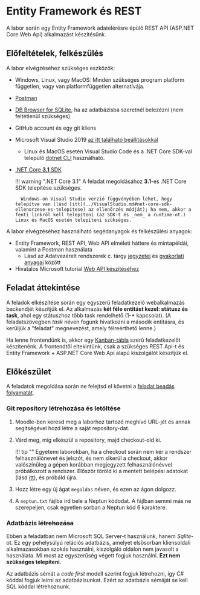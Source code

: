 # Entity Framework és REST

A labor során egy Entity Framework adatelérésre épülő REST API (ASP.NET Core Web Api) alkalmazást készítésünk.

## Előfeltételek, felkészülés

A labor elvégzéséhez szükséges eszközök:

- Windows, Linux, vagy MacOS: Minden szükséges program platform független, vagy van platformfüggetlen alternatívája.
- [Postman](https://www.getpostman.com/)
- [DB Browser for SQLite](https://sqlitebrowser.org/), ha az adatbázisba szeretnél belezézni (nem feltétlenül szükséges)
- GitHub account és egy git kliens
- Microsoft Visual Studio 2019 [az itt található beállításokkal](../VisualStudio.md)
    - Linux és MacOS esetén Visual Studio Code és a .NET Core SDK-val települő [dotnet CLI](https://docs.microsoft.com/en-us/dotnet/core/tools/) használható.
- [.NET Core **3.1** SDK](https://dotnet.microsoft.com/download/dotnet-core/3.1)

    !!! warning ".NET Core 3.1"
        A feladat megoldásához **3.1**-es .NET Core SDK telepítése szükséges.

        Windows-on Visual Studio verzió függvényében lehet, hogy telepítve van (lásd [itt](../VisualStudio.md#net-core-sdk-ellenorzese-es-telepitese) az ellenőrzés módját); ha nem, akkor a fenti linkről kell telepíteni (az SDK-t és _nem_ a runtime-ot.) Linux és MacOS esetén telepíteni szükséges.

A labor elvégzéséhez használható segédanyagok és felkészülési anyagok:

- Entity Framework, REST API, Web API elméleti háttere és mintapéldái, valamint a Postman használata
    - Lásd az Adatvezérelt rendszerek c. tárgy [jegyzetei](https://www.aut.bme.hu/Course/adatvezerelt) és [gyakorlati anyagai](https://bmeviauac01.github.io/adatvezerelt/) között
- Hivatalos Microsoft tutorial [Web API készítéséhez](https://docs.microsoft.com/en-us/aspnet/core/tutorials/first-web-api?view=aspnetcore-3.1&tabs=visual-studio)

## Feladat áttekintése

A feladok elkészítése során egy egyszerű feladatkezelő webalkalmazás backendjét készítjük el. Az alkalmazás **két féle entitást kezel: státusz és task**, ahol egy státuszhoz több task rendelhető (1-\* kapcsolat). (A feladatszövegben _task_ néven fogunk hivatkozni a második entitásra, és kerüljük a "feladat" megnevezést, amely félreérthető lenne.)

Ha lenne frontendünk is, akkor egy [Kanban-tábla](https://en.wikipedia.org/wiki/Kanban_board) szerű feladatkezelőt készítenénk. A frontendtől eltekintünk, csak a szükséges REST Api-t és Entity Framework + ASP.NET Core Web Api alapú kiszolgálót készítjük el.

## Előkészület

A feladatok megoldása során ne felejtsd el követni a [feladat beadás folyamatát](../GitHub.md).

### Git repository létrehozása és letöltése

1. Moodle-ben keresd meg a laborhoz tartozó meghívó URL-jét és annak segítségével hozd létre a saját repository-dat.

1. Várd meg, míg elkészül a repository, majd checkout-old ki.

    !!! tip ""
        Egyetemi laborokban, ha a checkout során nem kér a rendszer felhasználónevet és jelszót, és nem sikerül a checkout, akkor valószínűleg a gépen korábban megjegyzett felhasználónévvel próbálkozott a rendszer. Először töröld ki a mentett belépési adatokat (lásd [itt](../GitHub-credentials.md)), és próbáld újra.

1. Hozz létre egy új ágat `megoldas` néven, és ezen az ágon dolgozz.

1. A `neptun.txt` fájlba írd bele a Neptun kódodat. A fájlban semmi más ne szerepeljen, csak egyetlen sorban a Neptun kód 6 karaktere.

### Adatbázis ~~létrehozása~~

Ebben a feladatban nem Microsoft SQL Server-t használunk, hanem _Sqlite_-ot. Ez egy pehelysúlyú relációs adatbázis, amelyet elsősorban kliensoldali alkalmazásokban szokás használni, kiszolgáló oldalon nem javasolt a használata. Mi most az egyszerűség végett fogjuk használni. **Ezt nem szükséges telepíteni**.

Az adatbázis sémát a _code first_ modell szerint fogjuk létrehozni, így C# kóddal fogjuk leírni az adatbázisunkat. Ezért az adatbázis sémáját se kell SQL kóddal létrehoznunk.

